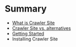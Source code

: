 # Summary

* [What is Crawler Site](README.md)
* [Crawler Site vs. alternatives](chapter1.md)
* [Getting Started](getting-started.md)
* Installing Crawler Site

